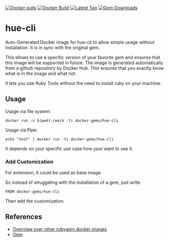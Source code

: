 [![Docker pulls](https://img.shields.io/docker/pulls/rubygem/hue-cli.svg)](https://hub.docker.com/r/rubygem/hue-cli/)
[![Docker Build](https://img.shields.io/docker/automated/rubygem/hue-cli.svg)](https://hub.docker.com/r/rubygem/hue-cli/)
[![Latest Tag](https://img.shields.io/github/tag/docker-rubygem/hue-cli.svg)](https://hub.docker.com/r/rubygem/hue-cli/)
[![Gem Downloads](https://img.shields.io/gem/dt/hue-cli.svg)](https://rubygems.org/gems/hue-cli/)
# hue-cli

Auto-Generated Docker image for hue-cli to allow simple usage without installation.
It is in sync with the original gem.

This allows to use a specific version of your favorite gem and ensures that this image will be supported in future.
The image is generated automatically from a github repository by Docker Hub.
This ensures that you exactly know what is in the image and what not.

It lets you use Ruby Tools without the need to install ruby on your machine.

## Usage

Usage via file system:

`docker run -v $(pwd):/work -ti docker-gems/hue-cli`

Usage via Pipe:

`echo "test" | docker run -ti docker-gems/hue-cli`

It depends on your specific use case how your want to use it.

### Add Customization

For extension, it could be used as base image.

So instead of struggeling with the installation of a gem, just write

`FROM docker-gems/hue-cli`

Then add the customization.

## References

 - [Overview over other rubygem docker images](https://github.com/thinkbot/docker-rubygem)
 - [Gem](https://rubygems.org/gems/hue-cli/)
